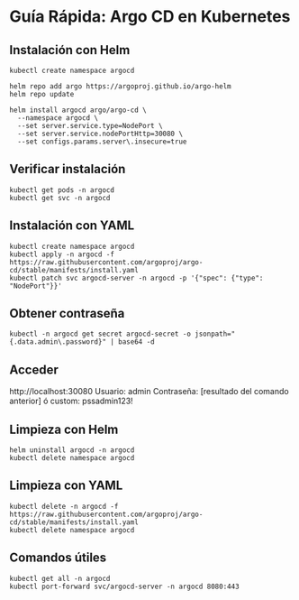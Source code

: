 # Guía Rápida: Argo CD en Kubernetes

## Instalación con Helm

```
kubectl create namespace argocd

helm repo add argo https://argoproj.github.io/argo-helm
helm repo update

helm install argocd argo/argo-cd \
  --namespace argocd \
  --set server.service.type=NodePort \
  --set server.service.nodePortHttp=30080 \
  --set configs.params.server\.insecure=true
```

## Verificar instalación

```
kubectl get pods -n argocd
kubectl get svc -n argocd
```

## Instalación con YAML

```
kubectl create namespace argocd
kubectl apply -n argocd -f https://raw.githubusercontent.com/argoproj/argo-cd/stable/manifests/install.yaml
kubectl patch svc argocd-server -n argocd -p '{"spec": {"type": "NodePort"}}'
```

## Obtener contraseña

```
kubectl -n argocd get secret argocd-secret -o jsonpath="{.data.admin\.password}" | base64 -d
```

## Acceder

http://localhost:30080
Usuario: admin
Contraseña: [resultado del comando anterior] ó custom: pssadmin123!

## Limpieza con Helm

```
helm uninstall argocd -n argocd
kubectl delete namespace argocd
```

## Limpieza con YAML

```
kubectl delete -n argocd -f https://raw.githubusercontent.com/argoproj/argo-cd/stable/manifests/install.yaml
kubectl delete namespace argocd
```

## Comandos útiles

```
kubectl get all -n argocd
kubectl port-forward svc/argocd-server -n argocd 8080:443
```